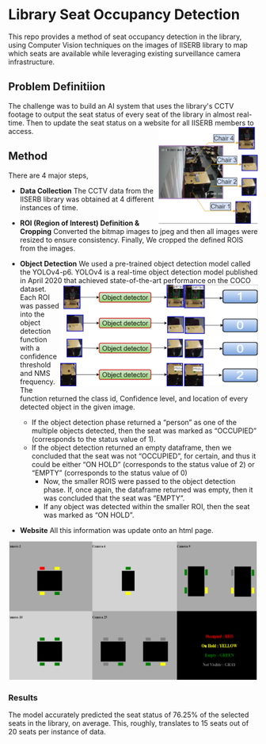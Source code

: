 # Library Seat Occupancy Detection

This repo provides a method of seat occupancy detection in the library, using Computer Vision techniques on the images of IISERB library to map which seats are available while leveraging existing surveillance camera infrastructure.


## Problem Definitiion
The challenge was to build an AI system that uses the library's CCTV footage to output the seat status of every seat of the library in almost real-time. Then to update the seat status on a website for all IISERB members to access.
<img align='right' src="assets/roi.png" width="200">


## Method
There are 4 major steps,
- **Data Collection**
The CCTV data from the IISERB library was obtained at 4 different instances of time.

- **ROI (Region of Interest) Definition & Cropping**
Converted the bitmap images to jpeg and then all images were resized to ensure consistency. Finally, We cropped the defined ROIS from the images.

- **Object Detection**
We used a pre-trained object detection model called the YOLOv4-p6. YOLOv4 is a real-time object detection model published in April 2020
that achieved state-of-the-art performance on the COCO dataset.
<img align='right' src="assets/output.png" width="149"> <img align='right' src="assets/detection.png" width="250"> 
Each ROI was passed into the object detection function with a confidence threshold and NMS frequency. The function returned the class id, Confidence level, and location of every detected object in the given image.
    - If the object detection phase returned a “person” as one of the multiple objects detected, then the seat was marked as “OCCUPIED” (corresponds to the status value of 1).
    - If the object detection returned an empty dataframe, then we concluded that the seat was not “OCCUPIED”, for certain, and thus it could be either “ON HOLD” (corresponds to the status value of 2) or “EMPTY” (corresponds to the status value of 0)
        - Now, the smaller ROIS were passed to the object detection phase. If, once again, the dataframe returned was empty, then it was concluded that the seat was “EMPTY”. 
        - If any object was detected within the smaller ROI, then the seat was marked as “ON HOLD”.

- **Website**
All this information was update onto an html page.
<p align="center"> <img src="assets/website.png" width="500"></p>


### Results
The model accurately predicted the seat status of 76.25% of the selected seats in the library, on average. This, roughly, translates to 15 seats out of 20 seats per instance of data.
